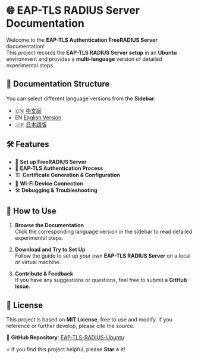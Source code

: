 # 🌐 EAP-TLS RADIUS Server Documentation

Welcome to the **EAP-TLS Authentication FreeRADIUS Server** documentation!  
This project records the **EAP-TLS RADIUS Server setup** in an **Ubuntu** environment and provides a **multi-language** version of detailed experimental steps.

## 📖 Documentation Structure
You can select different language versions from the **Sidebar**:
- 🇨🇳 [中文版](EAP-TLS-RADIUS-Ubuntu-Full.md)
- EN [English Version](EAP-TLS-RADIUS-Ubuntu-Full-en.md)
- 🇯🇵 [日本語版](EAP-TLS-RADIUS-Ubuntu-Full-ja.md)

## 🛠 Features
- 📡 **Set up FreeRADIUS Server**
- 🔐 **EAP-TLS Authentication Process**
- 🏗 **Certificate Generation & Configuration**
- 📶 **Wi-Fi Device Connection**
- 🛠 **Debugging & Troubleshooting**

## 🚀 How to Use
1. **Browse the Documentation**  
   Click the corresponding language version in the sidebar to read detailed experimental steps.

2. **Download and Try to Set Up**  
   Follow the guide to set up your own **EAP-TLS RADIUS Server** on a local or virtual machine.

3. **Contribute & Feedback**  
   If you have any suggestions or questions, feel free to submit a **GitHub Issue**.

## 📜 License
This project is based on **MIT License**, free to use and modify. If you reference or further develop, please cite the source.

📌 **GitHub Repository**: [EAP-TLS-RADIUS-Ubuntu](https://github.com/yangxir/EAP-TLS-RADIUS-Docs)

⭐ If you find this project helpful, please **Star ⭐** it!
